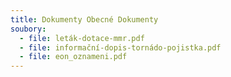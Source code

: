 ```yaml
---
title: Dokumenty Obecné Dokumenty
soubory:
  - file: leták-dotace-mmr.pdf
  - file: informační-dopis-tornádo-pojistka.pdf
  - file: eon_oznameni.pdf
---
```

